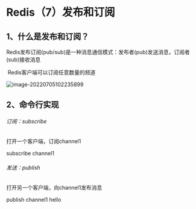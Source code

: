 # Redis（7）发布和订阅



## 1、什么是发布和订阅？

​	Redis发布订阅(pub/sub)是一种消息通信模式：发布者(pub)发送消息，订阅者(sub)接收消息

​	Redis客户端可以订阅任意数量的频道

![image-20220705102235899](C:\Users\HP\AppData\Roaming\Typora\typora-user-images\image-20220705102235899.png)



## 2、命令行实现

###### 订阅：subscribe <channel>

打开一个客户端，订阅channel1

 subscribe channel1



###### 发送：publish <channel> <message>

打开另一个客户端，向channel1发布消息

publish channel1 hello